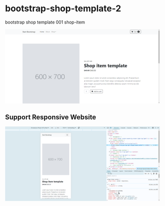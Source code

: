 # bootstrap-shop-template-2
bootstrap shop template 001 shop-item

![shop-item-t](/assets/shop-item.png)

## Support Responsive Website

![shop-item-t](/assets/responsive.png)
